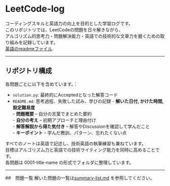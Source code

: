 # LeetCode-log

コーディングスキルと英語力の向上を目的とした学習ログです。  
このリポジトリでは、LeetCodeの問題を日々解きながら、  
アルゴリズム的思考力・問題解決能力・英語での技術的な文章力を磨くための取り組みを記録しています。  
[英語のreadmeファイル](./README.md). 

---

## リポジトリ構成
各問題ごとに以下を含めています。：
- `solution.py`: 最終的にAcceptedとなった解答コード
- `README.md`: 思考過程、失敗した試み、学びの記録
       - **解いた日付, かけた時間, 設定難易度**  
       - **問題概要** – 自分の言葉でまとめた要約     
       - **自分の考え** – 初期アプローチと理由付け  
       - **解答解説から得た気付き** – 解答やDiscussionを確認して学んだこと  
       - **キーポイント** – 学んだ教訓、パターン、忘れたくない点  

すべてのノートは英語で記述し、技術英語の執筆練習も兼ねています。  
目標はアルゴリズム力と英語での技術ライティング能力を同時に高めることです。  
各問題は 0001-title-name の形式でフォルダに整理しています。  

---

##　問題一覧
解いた問題の一覧は[summary-list.md](./summary-list.md) を参照してください。  